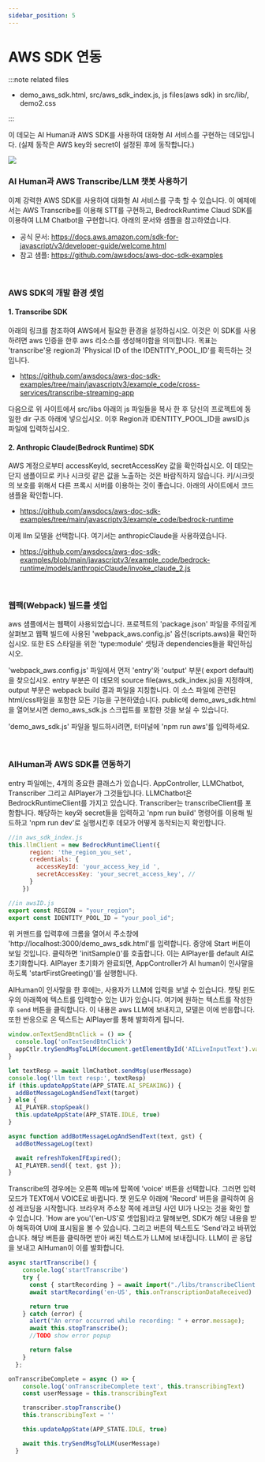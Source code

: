 ```yaml
---
sidebar_position: 5
---
```


# AWS SDK 연동 

:::note related files

- demo_aws_sdk.html, src/aws_sdk_index.js, js files(aws sdk) in src/lib/, demo2.css

:::

이 데모는 AI Human과 AWS SDK를 사용하여 대화형 AI 서비스를 구현하는 데모입니다. (실제 동작은 AWS key와 secret이 설정된 후에 동작합니다.)

<img src="/img/aihuman/web/aws_sdk_web.png" />


<br/>

### AI Human과 AWS Transcribe/LLM 챗봇 사용하기 

이제 강력한 AWS SDK를 사용하여 대화형 AI 서비스를 구축 할 수 있습니다. 
이 예제에서는 AWS Transcribe를 이용해 STT를 구현하고, BedrockRuntime Claud SDK를 이용하여 LLM Chatbot을 구현합니다. 아래의 문서와 샘플을 참고하였습니다.

- 공식 문서: https://docs.aws.amazon.com/sdk-for-javascript/v3/developer-guide/welcome.html 
- 참고 샘플: https://github.com/awsdocs/aws-doc-sdk-examples 



<br/>

### AWS SDK의 개발 환경 셋업 
#### 1. Transcribe SDK 
아래의 링크를 참조하여 AWS에서 필요한 환경을 설정하십시오. 이것은 이 SDK를 사용하려면 aws 인증을 한후 aws 리소스를 생성해야함을 의미합니다. 목표는 'transcribe'용 region과 'Physical ID of the IDENTITY_POOL_ID'를 획득하는 것입니다. 
- https://github.com/awsdocs/aws-doc-sdk-examples/tree/main/javascriptv3/example_code/cross-services/transcribe-streaming-app 

다음으로 위 사이트에서 src/libs 아래의 js 파일들을 복사 한 후 당신의 프로젝트에 동일한 dir 구조 아래에 넣으십시오. 이후 Region과 IDENTITY_POOL_ID을 awsID.js 파일에 입력하십시오. 

#### 2. Anthropic Claude(Bedrock Runtime) SDK
AWS 계정으로부터 accessKeyId, secretAccessKey 값을 확인하십시오. 이 데모는 단지 샘플이므로 키나 시크릿 같은 값을 노출하는 것은 바람직하지 않습니다. 키/시크릿의 보호를 위해서 다른 프록시 서버를 이용하는 것이 좋습니다. 아래의 사이트에서 코드 샘플을 확인합니다.

- https://github.com/awsdocs/aws-doc-sdk-examples/tree/main/javascriptv3/example_code/bedrock-runtime

이제 llm 모델을 선택합니다. 여기서는 anthropicClaude을 사용하였습니다. 

- https://github.com/awsdocs/aws-doc-sdk-examples/blob/main/javascriptv3/example_code/bedrock-runtime/models/anthropicClaude/invoke_claude_2.js

<br/>
 

### 웹팩(Webpack) 빌드를 셋업

aws 샘플에서는 웹팩이 사용되었습니다. 프로젝트의 'package.json' 파일을 주의깊게 살펴보고 웹팩 빌드에 사용된 'webpack_aws.config.js' 옵션(scripts.aws)을 확인하십시오. 또한 ES 스타일을 위한 'type:module' 셋팅과 dependencies들을 확인하십시오. 

'webpack_aws.config.js' 파일에서 먼저 'entry'와 'output' 부분( export default)을 찾으십시오. entry 부분은 이 데모의 source file(aws_sdk_index.js)을 지정하며, output 부분은 webpack build 결과 파일을 지칭합니다. 이 소스 파일에 관련된 html/css파일을 포함한 모든 기능을 구현하였습니다. public에 demo_aws_sdk.html을 열어보시면 demo_aws_sdk.js 스크립트를 포함한 것을 보실 수 있습니다. 

'demo_aws_sdk.js' 파일을 빌드하시려면, 터미널에 'npm run aws'를 입력하세요.


<br/>

### AIHuman과 AWS SDK를 연동하기
entry 파일에는, 4개의 중요한 클래스가 있습니다. AppController, LLMChatbot, Transcriber 그리고 AIPlayer가 그것들입니다. LLMChatbot은 BedrockRuntimeClient를 가지고 있습니다. Transcriber는 transcribeClient를 포함합니다. 해당하는 key와 secret들을 입력하고 'npm run build' 명령어를 이용해 빌드하고 'npm run dev'로 실행시킨후 데모가 어떻게 동작되는지 확인합니다.

```javascript
//in aws_sdk_index.js
this.llmClient = new BedrockRuntimeClient({
      region: 'the_region_you_set',
      credentials: {
        accessKeyId: 'your_access_key_id ',
        secretAccessKey: 'your_secret_access_key', //
      }
    })
```

```javascript
//in awsID.js
export const REGION = "your_region";
export const IDENTITY_POOL_ID = "your_pool_id";
```

위 커맨드를 입력후에 크롬을 열어서 주소창에 'http://localhost:3000/demo_aws_sdk.html'를 입력합니다. 중앙에 Start 버튼이 보일 것입니다. 클릭하면 'initSample()'를 호출합니다.  이는 AIPlayer를 default AI로 초기화합니다. AIPlayer 초기화가 완료되면, AppController가 AI human이 인사말을 하도록 'startFirstGreeting()'를 실행합니다. 

AIHuman이 인사말을 한 후에는, 사용자가 LLM에 입력을 보낼 수 있습니다. 
챗팅 윈도우의 아래쪽에 텍스트를 입력할수 있는 UI가 있습니다. 여기에 원하는 텍스트를 작성한 후 `send` 버튼을 클릭합니다. 이 내용은 aws LLM에 보내지고, 모델은 이에 반응합니다. 또한 반응으로 온 텍스트는 AIPlayer를 통해 발화하게 됩니다. 

```javascript
window.onTextSendBtnClick = () => {
  console.log('onTextSendBtnClick')
  appCtlr.trySendMsgToLLM(document.getElementById('AILiveInputText').value)
}
```

```javascript
let textResp = await llmChatbot.sendMsg(userMessage)      
console.log('llm text resp:', textResp)
if (this.updateAppState(APP_STATE.AI_SPEAKING)) {
  addBotMessageLogAndSendText(target)
} else {
  AI_PLAYER.stopSpeak()
  this.updateAppState(APP_STATE.IDLE, true)  
}

async function addBotMessageLogAndSendText(text, gst) {
  addBotMessageLog(text)

  await refreshTokenIFExpired();
  AI_PLAYER.send({ text, gst });
}
```

Transcribe의 경우에는 오른쪽 메뉴에 탑쪽에 'voice' 버튼을 선택합니다. 그러면 입력 모드가 TEXT에서 VOICE로 바뀝니다. 챗 윈도우 아래에 'Record' 버튼을 클릭하여 음성 레코딩을 시작합니다. 브라우저 주소창 쪽에 레코딩 사인 UI가 나오는 것을 확인 할 수 있습니다. 'How are you'('en-US'로 셋업됨)라고 말해보면, SDK가 해당 내용을 받아 해독하여 UI에 표시됨을 볼 수 있습니다. 그리고 버튼의 텍스트도 'Send'라고 바뀌었습니다. 해당 버튼을 클릭하면 받아 써진 텍스트가 LLM에 보내집니다. LLM이 곧 응답을 보내고 AIHuman이 이를 발화합니다.

```javascript
async startTranscribe() {
    console.log('startTranscribe')
    try {
      const { startRecording } = await import("./libs/transcribeClient.js");
      await startRecording('en-US', this.onTranscriptionDataReceived)

      return true
    } catch (error) {
      alert("An error occurred while recording: " + error.message);
      await this.stopTranscribe();
      //TODO show error popup

      return false
    }
  };
```

```javascript
onTranscribeComplete = async () => {
    console.log('onTranscribeComplete text', this.transcribingText)
    const userMessage = this.transcribingText

    transcriber.stopTranscribe()
    this.transcribingText = ''

    this.updateAppState(APP_STATE.IDLE, true)

    await this.trySendMsgToLLM(userMessage)
  }
```